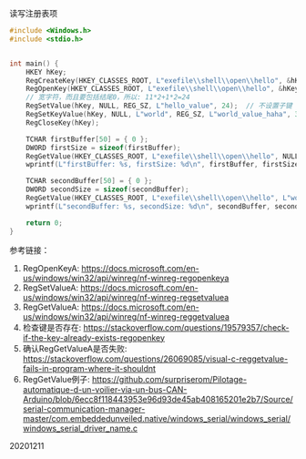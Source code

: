 读写注册表项  

```c++
#include <Windows.h>
#include <stdio.h>


int main() {
    HKEY hKey;
    RegCreateKey(HKEY_CLASSES_ROOT, L"exefile\\shell\\open\\hello", &hKey);
    RegOpenKey(HKEY_CLASSES_ROOT, L"exefile\\shell\\open\\hello", &hKey);
    // 宽字符，而且要包括结尾0，所以: 11*2+1*2=24
    RegSetValue(hKey, NULL, REG_SZ, L"hello_value", 24);  // 不设置子键
    RegSetKeyValue(hKey, NULL, L"world", REG_SZ, L"world_value_haha", 34);  // 设置子键
    RegCloseKey(hKey);

    TCHAR firstBuffer[50] = { 0 };
    DWORD firstSize = sizeof(firstBuffer);
    RegGetValue(HKEY_CLASSES_ROOT, L"exefile\\shell\\open\\hello", NULL, RRF_RT_REG_SZ, NULL, (PVOID)firstBuffer, &firstSize);
    wprintf(L"firstBuffer: %s, firstSize: %d\n", firstBuffer, firstSize);

    TCHAR secondBuffer[50] = { 0 };
    DWORD secondSize = sizeof(secondBuffer);
    RegGetValue(HKEY_CLASSES_ROOT, L"exefile\\shell\\open\\hello", L"world", RRF_RT_REG_SZ, NULL, (PVOID)secondBuffer, &secondSize);
    wprintf(L"secondBuffer: %s, secondSize: %d\n", secondBuffer, secondSize);

    return 0;
}
```

参考链接：  
1. RegOpenKeyA: https://docs.microsoft.com/en-us/windows/win32/api/winreg/nf-winreg-regopenkeya  
2. RegSetValueA: https://docs.microsoft.com/en-us/windows/win32/api/winreg/nf-winreg-regsetvaluea  
3. RegGetValueA: https://docs.microsoft.com/en-us/windows/win32/api/winreg/nf-winreg-reggetvaluea  
4. 检查键是否存在: https://stackoverflow.com/questions/19579357/check-if-the-key-already-exists-regopenkey  
5. 确认RegGetValueA是否失败: https://stackoverflow.com/questions/26069085/visual-c-reggetvalue-fails-in-program-where-it-shouldnt  
6. RegGetValue例子: https://github.com/surpriserom/Pilotage-automatique-d-un-voilier-via-un-bus-CAN-Arduino/blob/6ecc8f118443953e96d93de45ab408165201e2b7/Source/serial-communication-manager-master/com.embeddedunveiled.native/windows_serial/windows_serial/windows_serial_driver_name.c  


20201211  
